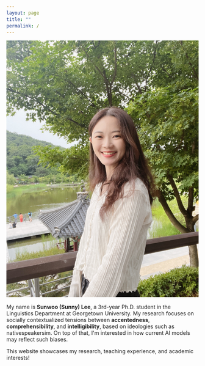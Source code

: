 ```yaml
---
layout: page
title: ""
permalink: /
---
```


<div class="hero">
  <div class="hero__img">
    <img src="IMG_6974.jpeg" alt="Profile">
  </div>
  <div class="hero__text">
    <p>
      My name is <strong>Sunwoo (Sunny) Lee</strong>, a 3rd-year Ph.D. student in the Linguistics Department at Georgetown University. My research focuses on socially contextualized tensions between <strong>accentedness</strong>, <strong>comprehensibility</strong>, and <strong>intelligibility</strong>, based on ideologies such as nativespeakersim. On top of that, I'm interested in how current AI models may reflect such biases.
    </p>
    <p>
      This website showcases my research, teaching experience, and academic interests!
    </p>
  </div>
</div>

